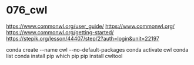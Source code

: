 # 076_cwl
https://www.commonwl.org/user_guide/
https://www.commonwl.org/
https://www.commonwl.org/getting-started/
https://stepik.org/lesson/44407/step/2?auth=login&unit=22197

conda create --name cwl --no-default-packages
conda activate cwl
conda list
conda install pip
which pip
pip install cwltool
